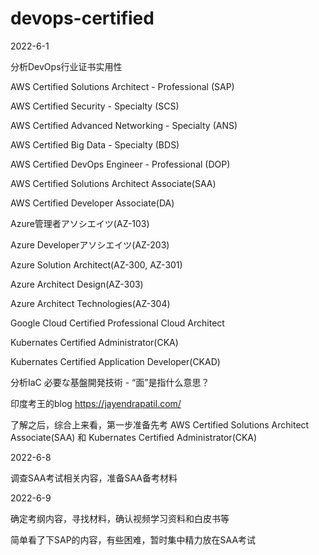 # devops-certified

2022-6-1

分析DevOps行业证书实用性 

AWS Certified Solutions Architect - Professional (SAP)

AWS Certified Security - Specialty (SCS)

AWS Certified Advanced Networking - Specialty (ANS)

AWS Certified Big Data - Specialty (BDS)

AWS Certified DevOps Engineer - Professional (DOP)

AWS Certified Solutions Architect Associate(SAA)

AWS Certified Developer Associate(DA)

Azure管理者アソシエイツ(AZ-103)

Azure Developerアソシエイツ(AZ-203)

Azure Solution Architect(AZ-300, AZ-301)

Azure Architect Design(AZ-303)

Azure Architect Technologies(AZ-304)

Google Cloud Certified Professional Cloud Architect

Kubernates Certified Administrator(CKA)

Kubernates Certified Application Developer(CKAD)

分析IaC 必要な基盤開発技術 - “面”是指什么意思？


印度考王的blog https://jayendrapatil.com/

了解之后，综合上来看，第一步准备先考 AWS Certified Solutions Architect Associate(SAA) 和 Kubernates Certified Administrator(CKA)

2022-6-8

调查SAA考试相关内容，准备SAA备考材料

2022-6-9

确定考纲内容，寻找材料，确认视频学习资料和白皮书等

简单看了下SAP的内容，有些困难，暂时集中精力放在SAA考试

